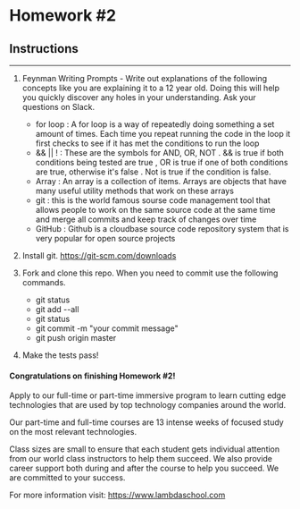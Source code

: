 # Homework #2

## Instructions
---
1. Feynman Writing Prompts - Write out explanations of the following concepts like you are explaining it to a 12 year old.  Doing this will help you quickly discover any holes in your understanding.  Ask your questions on Slack.

	* for loop : A for loop is a way of repeatedly doing something a set amount of times. Each time you repeat running the code in the loop it first checks to see if it has met the conditions to run the loop
	* && || ! : These are the symbols for AND, OR, NOT . && is true if both conditions being tested are true , OR is true if one of both conditions are true, otherwise it's false . Not is true if the condition is false. 
	* Array : An array is a collection of items. Arrays are objects that have many useful utility methods that work on these arrays
	* git : this is the world famous sourse code management tool that allows people to work on the same source code at the same time and merge all commits and keep track of changes over time
	* GitHub : Github is a cloudbase source code repository system that is very popular for open source projects


2. Install git.  https://git-scm.com/downloads


3. Fork and clone this repo.  When you need to commit use the following commands.

	* git status
	* git add --all
	* git status
	* git commit -m "your commit message"
	* git push origin master


4. Make the tests pass!




#### Congratulations on finishing Homework #2!
Apply to our full-time or part-time immersive program to learn cutting edge technologies that are used by top technology companies around the world.

Our part-time and full-time courses are 13 intense weeks of focused study on the most relevant technologies.  

Class sizes are small to ensure that each student gets individual attention from our world class instructors to help them succeed.  We also provide career support both during and after the course to help you succeed.  We are committed to your success.

For more information visit: https://www.lambdaschool.com
